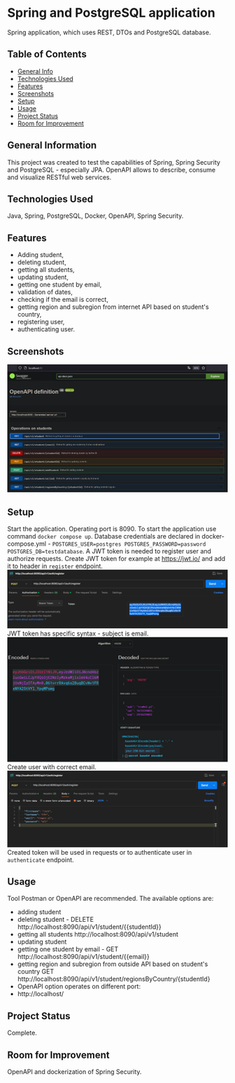 # Spring and PostgreSQL application
Spring application, which uses REST, DTOs and PostgreSQL database.

## Table of Contents
* [General Info](#general-information)
* [Technologies Used](#technologies-used)
* [Features](#features)
* [Screenshots](#screenshots)
* [Setup](#setup)
* [Usage](#usage)
* [Project Status](#project-status)
* [Room for Improvement](#room-for-improvement)


## General Information
This project was created to test the capabilities of Spring, Spring Security and PostgreSQL - especially JPA. OpenAPI allows to describe, consume and visualize RESTful web services.

## Technologies Used
Java, Spring, PostgreSQL, Docker, OpenAPI, Spring Security.

## Features
- Adding student,
- deleting student,
- getting all students,
- updating student,
- getting one student by email,
- validation of dates,
- checking if the email is correct,
- getting region and subregion from internet API based on student's country,
- registering user,
- authenticating user.


## Screenshots
![img_1.png](img_1.png)

## Setup
Start the application.
Operating port is 8090.
To start the application use command `docker compose up`. Database credentials are declared in docker-compose.yml - `POSTGRES_USER=postgres POSTGRES_PASSWORD=password POSTGRES_DB=testdatabase`. 
A JWT token is needed to register user and authorize requests. Create JWT token for example at
https://jwt.io/ and add it to header in `register` endpoint. ![img_3.png](img_3.png) JWT token has specific syntax - subject is email. ![img_4.png](img_4.png) Create user with correct email.
![img_2.png](img_2.png)
Created token will be used in requests or to authenticate user in `authenticate` endpoint.
## Usage
Tool Postman or OpenAPI are recommended. The available options are:
- adding student
- deleting student - DELETE http://localhost:8090/api/v1/student/{{studentId}}
- getting all students http://localhost:8090/api/v1/student
- updating student
- getting one student by email - GET http://localhost:8090/api/v1/student/{{email}}
- getting region and subregion from outside API based on student's country GET http://localhost:8090/api/v1/student/regionsByCountry/{studentId}
- OpenAPI option operates on different port:
- http://localhost/
## Project Status
Complete.

## Room for Improvement
OpenAPI and dockerization of Spring Security.


